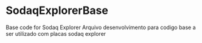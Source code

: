 # SodaqExplorerBase
Base code for Sodaq Explorer
Arquivo desenvolvimento para codigo base a ser utilizado com placas sodaq explorer
